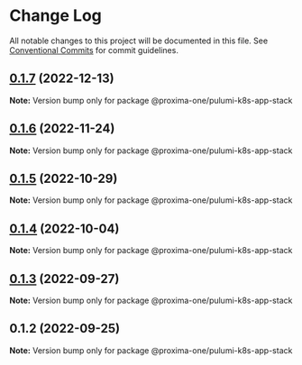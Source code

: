 # Change Log

All notable changes to this project will be documented in this file.
See [Conventional Commits](https://conventionalcommits.org) for commit guidelines.

## [0.1.7](https://github.com/proxima-one/pulumi-components/compare/@proxima-one/pulumi-k8s-app-stack@0.1.6...@proxima-one/pulumi-k8s-app-stack@0.1.7) (2022-12-13)

**Note:** Version bump only for package @proxima-one/pulumi-k8s-app-stack





## [0.1.6](https://github.com/proxima-one/pulumi-components/compare/@proxima-one/pulumi-k8s-app-stack@0.1.5...@proxima-one/pulumi-k8s-app-stack@0.1.6) (2022-11-24)

**Note:** Version bump only for package @proxima-one/pulumi-k8s-app-stack





## [0.1.5](https://github.com/proxima-one/pulumi-components/compare/@proxima-one/pulumi-k8s-app-stack@0.1.4...@proxima-one/pulumi-k8s-app-stack@0.1.5) (2022-10-29)

**Note:** Version bump only for package @proxima-one/pulumi-k8s-app-stack





## [0.1.4](https://github.com/proxima-one/pulumi-components/compare/@proxima-one/pulumi-k8s-app-stack@0.1.3...@proxima-one/pulumi-k8s-app-stack@0.1.4) (2022-10-04)

**Note:** Version bump only for package @proxima-one/pulumi-k8s-app-stack





## [0.1.3](https://github.com/proxima-one/pulumi-components/compare/@proxima-one/pulumi-k8s-app-stack@0.1.2...@proxima-one/pulumi-k8s-app-stack@0.1.3) (2022-09-27)

**Note:** Version bump only for package @proxima-one/pulumi-k8s-app-stack





## 0.1.2 (2022-09-25)

**Note:** Version bump only for package @proxima-one/pulumi-k8s-app-stack
